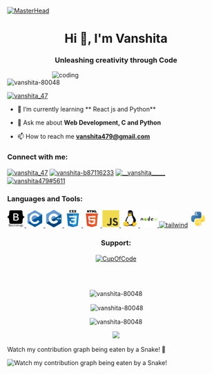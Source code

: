 [![MasterHead](https://th.bing.com/th/id/R.75ea38495d3a5bc0c90316b57f9bbfb5?rik=CKmgcCEhXQE1OA&riu=http%3a%2f%2fwww.pramukhdigital.com%2fwp-content%2fuploads%2f2018%2f07%2fNew-PNC-Animated-Banners.gif&ehk=fs6XGSkrODbDz9LuU2tZgUw5aQd76DxwLvAaGpktUZI%3d&risl=&pid=ImgRaw&r=0)](https://vanshita-80048.io)


<!--
**vanshita-80048/vanshita-80048** is a ✨ _special_ ✨ repository because its `README.md` (this file) appears on your GitHub profile.

Here are some ideas to get you started:

- 🔭 I’m currently working on ...
- 🌱 I’m currently learning ...
- 👯 I’m looking to collaborate on ...
- 🤔 I’m looking for help with ...
- 💬 Ask me about ...
- 📫 How to reach me: ...
- 😄 Pronouns: ...
- ⚡ Fun fact: ...
--><h1 align="center">Hi 👋, I'm Vanshita</h1>
<h3 align="center">Unleashing creativity through Code</h3>
<img align="right" alt="coding" width="400" src="https://cdn.dribbble.com/users/17707/screenshots/2413754/rrr.gif">


<p align="left"> <img src="https://komarev.com/ghpvc/?username=vanshita-80048&label=Profile%20views&color=0e75b6&style=flat" alt="vanshita-80048" /> </p>

<p align="left"> <a href="https://twitter.com/vanshita_47" target="blank"><img src="https://img.shields.io/twitter/follow/vanshita_47?logo=twitter&style=for-the-badge" alt="vanshita_47" /></a> </p>

- 🌱 I’m currently learning ** React js and Python**

- 💬 Ask me about **Web Development, C and Python**

- 📫 How to reach me **vanshita479@gmail.com**

<h3 align="left">Connect with me:</h3>
<p align="left">
<a href="https://twitter.com/vanshita_47" target="blank"><img align="center" src="https://raw.githubusercontent.com/rahuldkjain/github-profile-readme-generator/master/src/images/icons/Social/twitter.svg" alt="vanshita_47" height="30" width="40" /></a>
<a href="https://linkedin.com/in/vanshita-b87116233" target="blank"><img align="center" src="https://raw.githubusercontent.com/rahuldkjain/github-profile-readme-generator/master/src/images/icons/Social/linked-in-alt.svg" alt="vanshita-b87116233" height="30" width="40" /></a>
<a href="https://instagram.com/__vanshita_____" target="blank"><img align="center" src="https://raw.githubusercontent.com/rahuldkjain/github-profile-readme-generator/master/src/images/icons/Social/instagram.svg" alt="__vanshita_____" height="30" width="40" /></a>
<a href="https://discord.gg/vanshita479#5611" target="blank"><img align="center" src="https://raw.githubusercontent.com/rahuldkjain/github-profile-readme-generator/master/src/images/icons/Social/discord.svg" alt="vanshita479#5611" height="30" width="40" /></a>
</p>

<h3 align="left">Languages and Tools:</h3>
<p align="left"> <a href="https://getbootstrap.com" target="_blank" rel="noreferrer"> <img src="https://raw.githubusercontent.com/devicons/devicon/master/icons/bootstrap/bootstrap-plain-wordmark.svg" alt="bootstrap" width="40" height="40"/> </a> <a href="https://www.cprogramming.com/" target="_blank" rel="noreferrer"> <img src="https://raw.githubusercontent.com/devicons/devicon/master/icons/c/c-original.svg" alt="c" width="40" height="40"/> </a> <a href="https://www.w3schools.com/cpp/" target="_blank" rel="noreferrer"> <img src="https://raw.githubusercontent.com/devicons/devicon/master/icons/cplusplus/cplusplus-original.svg" alt="cplusplus" width="40" height="40"/> </a> <a href="https://www.w3schools.com/css/" target="_blank" rel="noreferrer"> <img src="https://raw.githubusercontent.com/devicons/devicon/master/icons/css3/css3-original-wordmark.svg" alt="css3" width="40" height="40"/> </a> <a href="https://www.w3.org/html/" target="_blank" rel="noreferrer"> <img src="https://raw.githubusercontent.com/devicons/devicon/master/icons/html5/html5-original-wordmark.svg" alt="html5" width="40" height="40"/> </a> <a href="https://developer.mozilla.org/en-US/docs/Web/JavaScript" target="_blank" rel="noreferrer"> <img src="https://raw.githubusercontent.com/devicons/devicon/master/icons/javascript/javascript-original.svg" alt="javascript" width="40" height="40"/> </a> <a href="https://www.linux.org/" target="_blank" rel="noreferrer"> <img src="https://raw.githubusercontent.com/devicons/devicon/master/icons/linux/linux-original.svg" alt="linux" width="40" height="40"/> </a> <a href="https://nodejs.org" target="_blank" rel="noreferrer"> <img src="https://raw.githubusercontent.com/devicons/devicon/master/icons/nodejs/nodejs-original-wordmark.svg" alt="nodejs" width="40" height="40"/> </a>  <a href="https://tailwindcss.com/" target="_blank" rel="noreferrer"> <img src="https://www.vectorlogo.zone/logos/tailwindcss/tailwindcss-icon.svg" alt="tailwind" width="40" height="40"/></a> <a href="https://www.python.org" target="_blank" rel="noreferrer"><img src="https://raw.githubusercontent.com/devicons/devicon/master/icons/python/python-original.svg" alt="python" width="40" height="40"/> </a></p>




<div align="center"><h3 align="center">Support:</h3>
<p><a href="https://www.buymeacoffee.com/CupOfCode"> <img align="center" src="https://cdn.buymeacoffee.com/buttons/v2/default-yellow.png" height="50" width="210" alt="CupOfCode" /></a></p><br><br>
<p><img align="center" src="https://github-readme-stats.vercel.app/api/top-langs?username=vanshita-80048&show_icons=true&locale=en&layout=compact" alt="vanshita-80048" /></p>

<p>&nbsp;<img align="center" src="https://github-readme-stats.vercel.app/api?username=vanshita-80048&show_icons=true&locale=en" alt="vanshita-80048" /></p>

<p><img align="center" src="https://github-readme-streak-stats.herokuapp.com/?user=vanshita-80048&" alt="vanshita-80048" /></p></div>


<p align="left "> <p align="center"> <img width="660" src="https://github-profile-trophy.vercel.app/?username=vanshita-80048&theme=onedark&row=1&column=8"> </p> </a></p>


  Watch my contribution graph being eaten by a Snake! 🐍

![Watch my contribution graph being eaten by a Snake!](https://raw.githubusercontent.com/praveenscience/praveenscience/master/soc/snake.svg)
